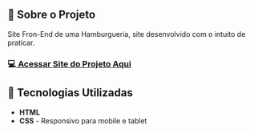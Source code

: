 <h2>📌 Sobre o Projeto</h2>
<p>Site Fron-End de uma Hamburgueria, site desenvolvido com o intuito de praticar.</p>

<h3>💻<a href="https://deangelleses.github.io/site_humburgueria-HTML-CSS/" target="_blank"> Acessar Site do Projeto Aqui</a></h3>

<h2>🚀 Tecnologias Utilizadas</h2>
<ul>
  <li><b>HTML</b></li>
  <li><b>CSS</b> - Responsivo para mobile e tablet</li>
</ul>
